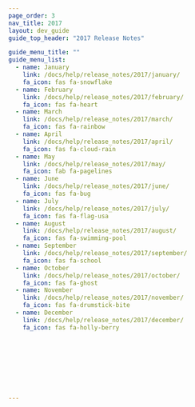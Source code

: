 ```yaml
---
page_order: 3
nav_title: 2017
layout: dev_guide
guide_top_header: "2017 Release Notes"

guide_menu_title: ""
guide_menu_list:
  - name: January
    link: /docs/help/release_notes/2017/january/
    fa_icon: fas fa-snowflake
  - name: February
    link: /docs/help/release_notes/2017/february/
    fa_icon: fas fa-heart
  - name: March
    link: /docs/help/release_notes/2017/march/
    fa_icon: fas fa-rainbow
  - name: April
    link: /docs/help/release_notes/2017/april/
    fa_icon: fas fa-cloud-rain
  - name: May
    link: /docs/help/release_notes/2017/may/
    fa_icon: fab fa-pagelines
  - name: June
    link: /docs/help/release_notes/2017/june/
    fa_icon: fas fa-bug
  - name: July
    link: /docs/help/release_notes/2017/july/
    fa_icon: fas fa-flag-usa
  - name: August
    link: /docs/help/release_notes/2017/august/
    fa_icon: fas fa-swimming-pool
  - name: September
    link: /docs/help/release_notes/2017/september/
    fa_icon: fas fa-school
  - name: October
    link: /docs/help/release_notes/2017/october/
    fa_icon: fas fa-ghost
  - name: November
    link: /docs/help/release_notes/2017/november/
    fa_icon: fas fa-drumstick-bite
  - name: December
    link: /docs/help/release_notes/2017/december/
    fa_icon: fas fa-holly-berry









---
```

